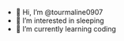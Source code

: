 - 👋 Hi, I’m @tourmaline0907
- 👀 I’m interested in sleeping
- 🌱 I’m currently learning coding

<!---
tourmaline0907/tourmaline0907 is a ✨ special ✨ repository because its `README.md` (this file) appears on your GitHub profile.
You can click the Preview link to take a look at your changes.
--->
